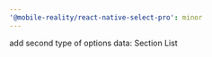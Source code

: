 ```yaml
---
'@mobile-reality/react-native-select-pro': minor
---
```


add second type of options data: Section List
